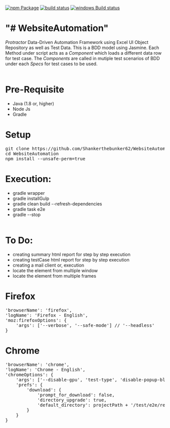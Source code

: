 <p><a href="https://www.npmjs.org/package/jsonfile" rel="nofollow"><img src="https://img.shields.io/npm/v/jsonfile.svg?style=flat-square" alt="npm Package"></a> <a href="http://travis-ci.org/jprichardson/node-jsonfile" rel="nofollow"><img src="https://secure.travis-ci.org/jprichardson/node-jsonfile.svg" alt="build status"></a> <a href="https://ci.appveyor.com/project/jprichardson/node-jsonfile/branch/master" rel="nofollow"><img src="https://img.shields.io/appveyor/ci/jprichardson/node-jsonfile/master.svg?label=windows%20build" alt="windows Build status"></a></p>

# "# WebsiteAutomation" 

<i>Protractor</i> Data-Driven Automation Framework using Excel UI Object Repository as well as Test Data. This is a BDD model using Jasmine. Each Method under script acts as a <i>Component</i> which loads a different data row for test case. The <i>Components</i> are called in mutiple test scenarios of BDD under each <i>Specs</i> for test cases to be used.
</br></br>

# Pre-Requisite

* Java (1.8 or, higher)
* Node Js
* Gradle

# Setup

<pre>
git clone https://github.com/Shankerthebunker62/WebsiteAutomation.git
cd WebsiteAutomation
npm install --unsafe-perm=true
</pre>

# Execution:

* gradle wrapper
* gradle installGulp
* gradle clean build --refresh-dependencies
* gradle task e2e
* gradle --stop
</br></br>

# To Do:

* creating summary html report for step by step execution
* creating testCase html report for step by step execution
* creating a mail client or, execution
* locate the element from multiple window
* locate the element from multiple frames

# Firefox

<pre>
'browserName': 'firefox',
'logName': 'Firefox - English',
'moz:firefoxOptions': {
    'args': ['--verbose', '--safe-mode'] // '--headless'
}
</pre>

# Chrome

<pre>
'browserName': 'chrome',
'logName': 'Chrome - English',
'chromeOptions': {
	'args': ['--disable-gpu', 'test-type', 'disable-popup-blocking', 'start-maximized', 'disable-infobars'], // '--headless'
	'prefs': {
		'download': {
			'prompt_for_download': false,
			'directory_upgrade': true,
			'default_directory': projectPath + '/test/e2e/resources/downloads/'
		}
	}
}
</pre>

